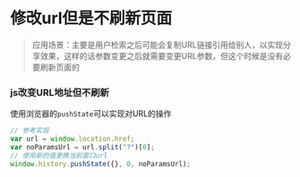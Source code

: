 <!--
 * @Date: 2021-04-22 10:54:06
 * @LastEditors: 郑烨锟
 * @LastEditTime: 2021-04-22 11:03:33
 * @tags: 	
 *  - 分享
 *  - 小技巧
-->

# 修改url但是不刷新页面

> 应用场景：主要是用户检索之后可能会复制URL链接引用给别人，以实现分享效果，这样的话参数变更之后就需要变更URL参数，但这个时候是没有必要刷新页面的

### js改变URL地址但不刷新

使用浏览器的`pushState`可以实现对URL的操作

```js
// 参考实现
var url = window.location.href;
var noParamsUrl = url.split("?")[0];
// 使用新的值更换当前窗口url
window.history.pushState({}, 0, noParamsUrl);
```
